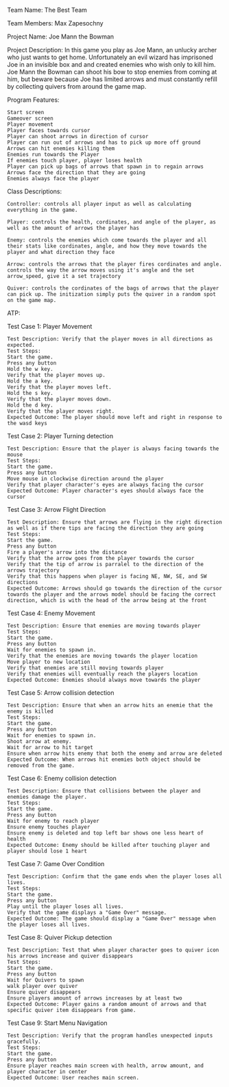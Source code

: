 Team Name: The Best Team

Team Members: Max Zapesochny

Project Name: Joe Mann the Bowman

Project Description: In this game you play as Joe Mann, an unlucky archer who just wants to get home. Unfortunately an evil wizard has imprisoned Joe in an invisible box and and created enemies who wish only to kill him. Joe Mann the Bowman can shoot his bow to stop enemies from coming at him, but beware because Joe has limited arrows and must constantly refill by collecting quivers from around the game map. 

Program Features:

    Start screen
    Gameover screen
    Player movement
    Player faces towards cursor
    Player can shoot arrows in direction of cursor
    Player can run out of arrows and has to pick up more off ground
    Arrows can hit enemies killing them
    Enemies run towards the Player
    If enemies touch player, player loses health
    Player can pick up bags of arrows that spawn in to regain arrows
    Arrows face the direction that they are going
    Enemies always face the player

Class Descriptions:

    Controller: controls all player input as well as calculating everything in the game.

    Player: controls the health, cordinates, and angle of the player, as well as the amount of arrows the player has

    Enemy: controls the enemies which come towards the player and all their stats like cordinates, angle, and how they move towards the player and what direction they face

    Arrow: controls the arrows that the player fires cordinates and angle. controls the way the arrow moves using it's angle and the set arrow_speed, give it a set trajectory

    Quiver: controls the cordinates of the bags of arrows that the player can pick up. The initization simply puts the quiver in a random spot on the game map.

ATP:

Test Case 1: Player Movement

    Test Description: Verify that the player moves in all directions as expected.
    Test Steps:
    Start the game.
    Press any button
    Hold the w key.
    Verify that the player moves up.
    Hold the a key.
    Verify that the player moves left.
    Hold the s key.
    Verify that the player moves down.
    Hold the d key.
    Verify that the player moves right.
    Expected Outcome: The player should move left and right in response to the wasd keys

Test Case 2: Player Turning detection

    Test Description: Ensure that the player is always facing towards the mouse
    Test Steps:
    Start the game.
    Press any button
    Move mouse in clockwise direction around the player
    Verify that player character's eyes are always facing the cursor
    Expected Outcome: Player character's eyes should always face the cursor

Test Case 3: Arrow Flight Direction

    Test Description: Ensure that arrows are flying in the right direction as well as if there tips are facing the direction they are going
    Test Steps:
    Start the game.
    Press any button
    Fire a player's arrow into the distance
    Verify that the arrow goes from the player towards the cursor
    Verify that the tip of arrow is parralel to the direction of the arrows trajectory
    Verify that this happens when player is facing NE, NW, SE, and SW directions
    Expected Outcome: Arrows should go towards the direction of the cursor towards the player and the arrows model should be facing the correct direction, which is with the head of the arrow being at the front

Test Case 4: Enemy Movement

    Test Description: Ensure that enemies are moving towards player
    Test Steps:
    Start the game.
    Press any button
    Wait for enemies to spawn in.
    Verify that the enemies are moving towards the player location
    Move player to new location
    Verify that enemies are still moving towards player
    Verify that enemies will eventually reach the players location
    Expected Outcome: Enemies should always move towards the player

Test Case 5: Arrow collision detection

    Test Description: Ensure that when an arrow hits an enemie that the enemy is killed
    Test Steps:
    Start the game.
    Press any button
    Wait for enemies to spawn in.
    Shoot arrow at enemy.
    Wait for arrow to hit target
    Ensure when arrow hits enemy that both the enemy and arrow are deleted
    Expected Outcome: When arrows hit enemies both object should be removed from the game.

Test Case 6: Enemy collision detection

    Test Description: Ensure that collisions between the player and enemies damage the player.
    Test Steps:
    Start the game.
    Press any button
    Wait for enemy to reach player
    Ensure enemy touches player
    Ensure enemy is deleted and top left bar shows one less heart of health
    Expected Outcome: Enemy should be killed after touching player and player should lose 1 heart

Test Case 7: Game Over Condition

    Test Description: Confirm that the game ends when the player loses all lives.
    Test Steps:
    Start the game.
    Press any button
    Play until the player loses all lives.
    Verify that the game displays a "Game Over" message.
    Expected Outcome: The game should display a "Game Over" message when the player loses all lives.

Test Case 8: Quiver Pickup detection

    Test Description: Test that when player character goes to quiver icon his arrows increase and quiver disappears
    Test Steps:
    Start the game.
    Press any button
    Wait for Quivers to spawn
    walk player over quiver
    Ensure quiver disappears
    Ensure players amount of arrows increases by at least two
    Expected Outcome: Player gains a random amount of arrows and that specific quiver item disappears from game.

Test Case 9: Start Menu Navigation

    Test Description: Verify that the program handles unexpected inputs gracefully.
    Test Steps:
    Start the game.
    Press any button
    Ensure player reaches main screen with health, arrow amount, and player character in center
    Expected Outcome: User reaches main screen.


